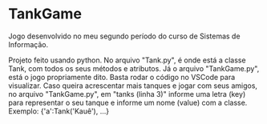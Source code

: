 # TankGame
Jogo desenvolvido no meu segundo período do curso de Sistemas de Informação.

Projeto feito usando python. No arquivo "Tank.py", é onde está a classe Tank, com todos os seus métodos e atributos.
Já o arquivo "TankGame.py", está o jogo propriamente dito. Basta rodar o código no VSCode para visualizar. 
Caso queira acrescentar mais tanques e jogar com seus amigos, no arquivo "TankGame.py", em "tanks (linha 3)" informe uma letra (key) para representar o seu tanque e informe um nome (value) com a classe. Exemplo: {'a':Tank('Kauê'), ...} 
